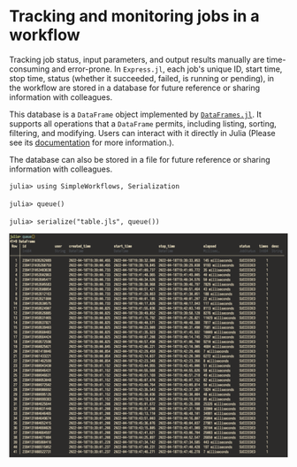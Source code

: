 # Tracking and monitoring jobs in a workflow

Tracking job status, input parameters, and output results manually
are time-consuming and error-prone.
In `Express.jl`, each job's unique ID, start time, stop time,
status (whether it succeeded, failed, is running or pending),
in the workflow are stored in a database for future reference or sharing information
with colleagues.

This database is a `DataFrame` object implemented by
[`DataFrames.jl`](https://github.com/JuliaData/DataFrames.jl).
It supports all operations that a `DataFrame` permits, including
listing, sorting, filtering, and modifying.
Users can interact with it directly in Julia
(Please see its [documentation](https://dataframes.juliadata.org/stable/)
for more information.).

The database can also be stored in a file for future reference or sharing information with
colleagues.

```julia-repl
julia> using SimpleWorkflows, Serialization

julia> queue()

julia> serialize("table.jls", queue())
```

![](../assets/queue.png)
